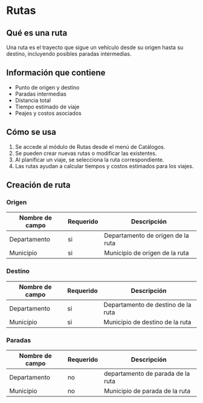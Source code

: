# Rutas

## Qué es una ruta

Una ruta es el trayecto que sigue un vehículo desde su origen hasta su destino, incluyendo posibles paradas intermedias.

## Información que contiene

- Punto de origen y destino
- Paradas intermedias
- Distancia total
- Tiempo estimado de viaje
- Peajes y costos asociados

## Cómo se usa

1. Se accede al módulo de Rutas desde el menú de Catálogos.
2. Se pueden crear nuevas rutas o modificar las existentes.
3. Al planificar un viaje, se selecciona la ruta correspondiente.
4. Las rutas ayudan a calcular tiempos y costos estimados para los viajes.

## Creación de ruta

### Origen  

| Nombre de campo | Requerido | Descripción |
| --------------- | --------- | ----------- |
| Departamento | si | Departamento de origen de la ruta|
| Municipio | si | Municipio de origen de la ruta|

### Destino 

| Nombre de campo | Requerido | Descripción |
| --------------- | --------- | ----------- |
| Departamento | si | Departamento de destino de la ruta|
| Municipio | si | Municipio de destino de la ruta|

### Paradas 

| Nombre de campo | Requerido | Descripción |
| --------------- | --------- | ----------- |
| Departamento | no | departamento de parada de la ruta |
| Municipio | no | Municipio de parada de la ruta|